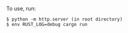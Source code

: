 To use, run:
```shell
$ python -m http.server (in root directory)
$ env RUST_LOG=debug cargo run
```
